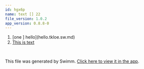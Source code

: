 ```yaml
---
id: hgx6p
name: text [] 22
file_version: 1.0.2
app_version: 0.8.8-0
---
```


<!-- Steps - Do not remove this comment -->
1. [one ] hello](hello.tkloe.sw.md)
2. [This is text](this-is-text.ltl9l.sw.md)


<br/>

This file was generated by Swimm. [Click here to view it in the app](https://swimm-web-app.web.app/repos/ls4DA2fLasmQuEbT4ipw/docs/hgx6p).
